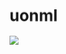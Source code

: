 # uonml
[![](https://www.herokucdn.com/deploy/button.png)](https://heroku.com/deploy?template=https://github.com/rynn0211/uonml)
